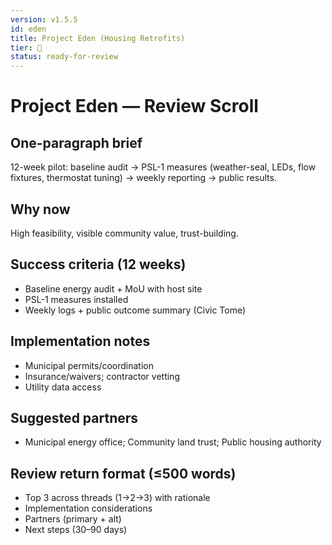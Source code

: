 ```yaml
---
version: v1.5.5
id: eden
title: Project Eden (Housing Retrofits)
tier: 🧭
status: ready-for-review
---
```


# Project Eden — Review Scroll

## One-paragraph brief
12-week pilot: baseline audit → PSL-1 measures (weather-seal, LEDs, flow fixtures, thermostat tuning) → weekly reporting → public results.

## Why now
High feasibility, visible community value, trust-building.

## Success criteria (12 weeks)
- Baseline energy audit + MoU with host site
- PSL-1 measures installed
- Weekly logs + public outcome summary (Civic Tome)

## Implementation notes
- Municipal permits/coordination
- Insurance/waivers; contractor vetting
- Utility data access

## Suggested partners
- Municipal energy office; Community land trust; Public housing authority

## Review return format (≤500 words)
- Top 3 across threads (1→2→3) with rationale
- Implementation considerations
- Partners (primary + alt)
- Next steps (30–90 days)
